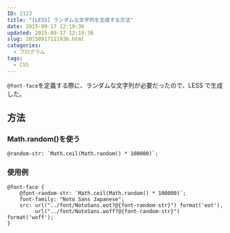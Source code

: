 ```yaml
---
ID: 2123
title: "[LESS] ランダムな文字列を生成する方法"
date: 2015-09-17 12:19:36
updated: 2015-09-17 12:19:36
slug: 20150917121936.html
categories:
  - プログラム
tags:
  - CSS
---
```


<code>@font-face</code>を定義する際に、ランダムな文字列が必要だったので、LESS で生成した。

<!--more-->
<h2>方法</h2>
<h3>Math.random()を使う</h3>
<pre class="language-less"><code>@random-str: `Math.ceil(Math.random() * 100000)`;</code></pre>

<h3>使用例</h3>
<pre class="language-less"><code>@font-face {
    @font-random-str: `Math.ceil(Math.random() * 100000)`;
    font-family: "Noto Sans Japanese";
    src: url("../font/NotoSans.eot?@{font-random-str}") format('eot'),
         url("../font/NotoSans.woff?@{font-random-str}") format('woff');
}</code></pre>
